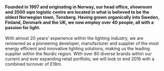 #### Founded in 1997 and originating in Norway, our head office, showroom and 3500 sqm logistic centre are located in what is believed to be the oldest Norwegian town, Tonsberg. Having grown organically into Sweden, Finland, Denmark and the UK, we now employ over 40 people, all with a passion for light.

With almost 20 years' experience within the lighting industry, we are renowned as a pioneering developer, manufacturer and supplier of the most energy efficient and innovative lighting solutions, making us the leading supplier within the Nordic region.
With over 80 diverse brands within our current and ever expanding retail portfolio, we will look to end 2016 with a combined turnover of £18m.
